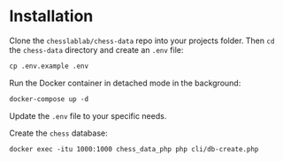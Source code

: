 # Installation

Clone the `chesslablab/chess-data` repo into your projects folder. Then `cd` the `chess-data` directory and create an `.env` file:

```txt
cp .env.example .env
```

Run the Docker container in detached mode in the background:

```txt
docker-compose up -d
```

Update the `.env` file to your specific needs.

Create the `chess` database:

```text
docker exec -itu 1000:1000 chess_data_php php cli/db-create.php
```
